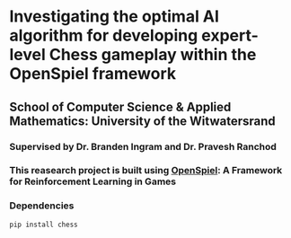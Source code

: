 # Investigating the optimal AI algorithm for developing expert-level Chess gameplay within the OpenSpiel framework

## School of Computer Science & Applied Mathematics: University of the Witwatersrand

### Supervised by Dr. Branden Ingram and Dr. Pravesh Ranchod

### This reasearch project is built using [OpenSpiel](https://github.com/google-deepmind/open_spiel): A Framework for Reinforcement Learning in Games

### Dependencies
```
pip install chess
```